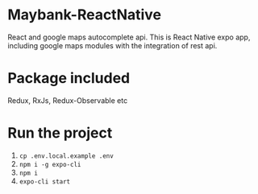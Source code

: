 # Maybank-ReactNative

React and google maps autocomplete api. 
This is React Native expo app, including google maps modules with the integration of rest api.

# Package included
Redux, RxJs, Redux-Observable etc

# Run the project
1) `cp .env.local.example .env`
2) `npm i -g expo-cli `
3) `npm i`
4) `expo-cli start`
